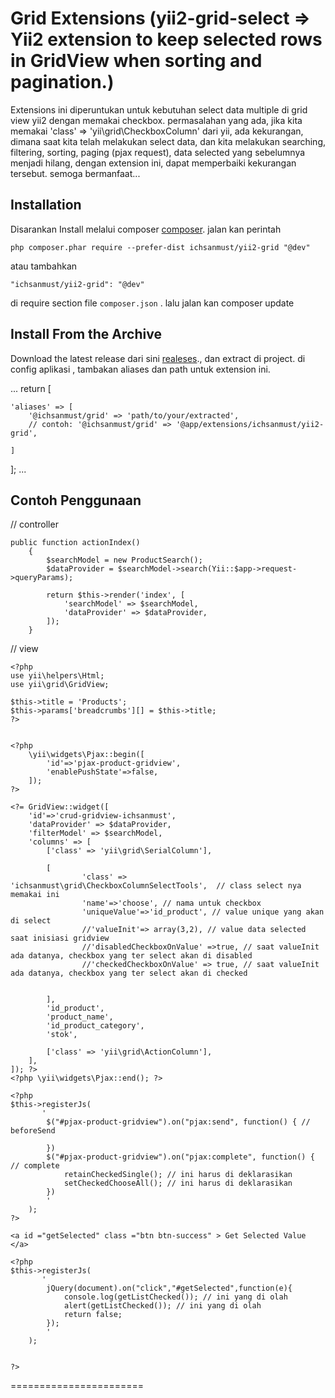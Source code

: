 Grid Extensions (yii2-grid-select => Yii2 extension to keep selected rows in GridView when sorting and pagination.)
===============
Extensions ini diperuntukan untuk kebutuhan select data multiple di grid view yii2 dengan memakai checkbox.
permasalahan yang ada, jika kita memakai 'class' => 'yii\grid\CheckboxColumn' dari yii, ada kekurangan,
dimana saat kita telah melakukan select data, dan kita melakukan searching, filtering, sorting, paging (pjax request), 
data selected yang sebelumnya menjadi hilang, dengan extension ini, dapat memperbaiki kekurangan tersebut.
semoga bermanfaat...



Installation
------------

Disarankan Install melalui composer [composer](http://getcomposer.org/download/).
jalan kan perintah
```
php composer.phar require --prefer-dist ichsanmust/yii2-grid "@dev"
```
atau tambahkan
```
"ichsanmust/yii2-grid": "@dev"
```
di require section file `composer.json` . lalu jalan kan composer update


Install From the Archive
------------
Download the latest release dari sini [realeses](https://github.com/ichsanmust/yii2-grid/releases)., dan extract di project. 
di config aplikasi , tambakan aliases dan path untuk extension ini.

...
return [
    
    'aliases' => [
        '@ichsanmust/grid' => 'path/to/your/extracted',
        // contoh: '@ichsanmust/grid' => '@app/extensions/ichsanmust/yii2-grid',
        
    ]
];
...


Contoh Penggunaan 
------------

// controller 
```
public function actionIndex()
    {
        $searchModel = new ProductSearch();
        $dataProvider = $searchModel->search(Yii::$app->request->queryParams);

        return $this->render('index', [
            'searchModel' => $searchModel,
            'dataProvider' => $dataProvider,
        ]);
    }
```

// view 
```
<?php
use yii\helpers\Html;
use yii\grid\GridView;

$this->title = 'Products';
$this->params['breadcrumbs'][] = $this->title;
?>


<?php
	\yii\widgets\Pjax::begin([
		'id'=>'pjax-product-gridview',
		'enablePushState'=>false,
	]); 
?>

<?= GridView::widget([
	'id'=>'crud-gridview-ichsanmust',
	'dataProvider' => $dataProvider,
	'filterModel' => $searchModel,
	'columns' => [
		['class' => 'yii\grid\SerialColumn'],

		[   
				'class' => 'ichsanmust\grid\CheckboxColumnSelectTools',  // class select nya memakai ini
				'name'=>'choose', // nama untuk checkbox
				'uniqueValue'=>'id_product', // value unique yang akan di select
				//'valueInit'=> array(3,2), // value data selected saat inisiasi gridview
				//'disabledCheckboxOnValue' =>true, // saat valueInit ada datanya, checkbox yang ter select akan di disabled
				//'checkedCheckboxOnValue' => true, // saat valueInit ada datanya, checkbox yang ter select akan di checked
					
				
		],
		'id_product',
		'product_name',
		'id_product_category',
		'stok',
		
		['class' => 'yii\grid\ActionColumn'],
	],
]); ?>
<?php \yii\widgets\Pjax::end(); ?>

<?php
$this->registerJs(
	   '
		$("#pjax-product-gridview").on("pjax:send", function() { // beforeSend
					
		})
		$("#pjax-product-gridview").on("pjax:complete", function() { // complete
			retainCheckedSingle(); // ini harus di deklarasikan 
			setCheckedChooseAll(); // ini harus di deklarasikan 
		})
		'
	);
?>
			
<a id ="getSelected" class ="btn btn-success" > Get Selected Value </a>

<?php
$this->registerJs(
	   '
		jQuery(document).on("click","#getSelected",function(e){
			console.log(getListChecked()); // ini yang di olah
			alert(getListChecked()); // ini yang di olah
			return false;
		});
		'
	);


?>
```
=======================




